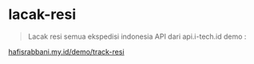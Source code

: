 # lacak-resi

>Lacak resi semua ekspedisi indonesia 
>API dari api.i-tech.id
>demo : 

[hafisrabbani.my.id/demo/track-resi](https://hafisrabbani.my.id/demo/track-resi)
